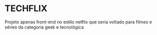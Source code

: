 # TECHFLIX
Projeto apenas front-end no estilo netflix que seria voltado para filmes e séries da categoria geek e tecnológica
